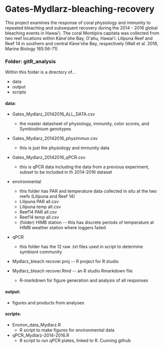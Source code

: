 # Gates-Mydlarz-bleaching-recovery 
This project examines the response of coral physiology and immunity to repeated bleaching and subsequent recovery during the 2014 - 2016 global bleaching events in Hawai'i. The coral Montipira capitata was collected from two reef locations within Kāne'ohe Bay, O'ahu, Hawai'i: Lilipuna Reef and Reef 14 in southern and central Kāne'ohe Bay, respectively (Wall et al. 2018, Marine Biology 165:56-71)

### Folder: gitR_analysis
Within this folder is a directory of...
- data
- output
- scripts

#### data: 
  - Gates_Mydlarz_20142016_ALL_DATA.csv
      - the master datasheet of physiology, immunity, color scores, and Symbiodinium genotypes
  - Gates_Mydlarz_20142016_physimmun.csv
      - this is just the physiology and immunity data
  - Gates_Mydlarz_20142016_qPCR.csv
      - this is qPCR data including the data from a previous experiment, subset to be included in th 2014-2016 dataset
      
  - environmental
      - this folder has PAR and temperature data collected in situ at the two reefs (Lilipuna and Reef 14)
      - Lilipuna PAR all.csv
      - Lilipuna temp all.csv
      - Reef14 PAR all.csv
      - Reef14 temp all.csv
      - (folder) HIMB station -- this has discrete periods of temperature at HIMB weather station where loggers failed
      
   - qPCR
      - this folder has the 12 raw .txt files used in script to determine symbiont community
     
   - Mydlarz_bleach recover.proj -- R project for R studio
   - Mydlarz_bleach recover.Rmd -- an R studio Rmarkdown file
      - R-markdown for figure generation and  analysis of all responses
      
#### output: 
  - figures and products from analyses

#### scripts:
  - Environ_data_Mydlarz.R
      - R script to make figures for environmental data
  - qPCR_Mydlarz-2014-2016.R 
      - R script to run qPCR plates, linked to R. Cunning github



